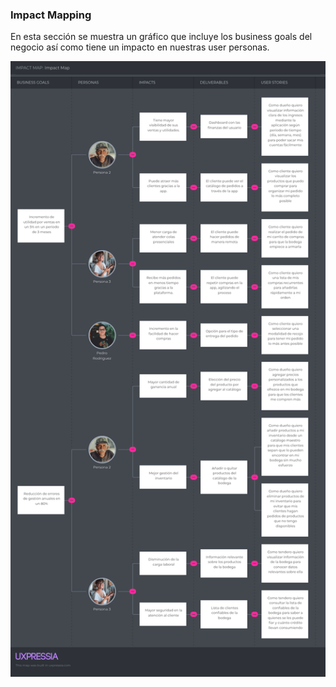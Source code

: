 ### Impact Mapping

En esta sección se muestra un gráfico que incluye los business goals del negocio así como tiene un impacto en nuestras user personas.

<img src="../../../img/requirements/impact_map.png">
